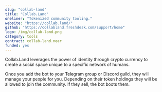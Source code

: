 ```yaml
---
slug: "collab-land"
title: "Collab.Land"
oneliner: "Tokenized community tooling."
website: "https://collab.land/"
github: "https://collabland.freshdesk.com/support/home"
logo: /img/collab-land.png
category: tools
contract: collab-land.near
funded: yes
---
```


Collab.Land leverages the power of identity through crypto currency to create a social space unique to a specific network of humans.

Once you add the bot to your Telegram group or Discord guild, they will manage your people for you. Depending on their token holdings they will be allowed to join the community. If they sell, the bot boots them.
